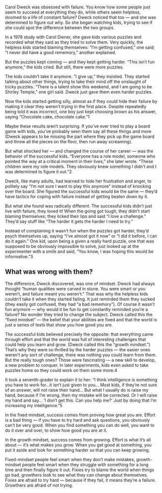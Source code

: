 Carol Dweck was obsessed with failure. You know how some people just seem to succeed at everything they do, while others seem helpless, doomed to a life of constant failure? Dweck noticed that too — and she was determined to figure out why. So she began watching kids, trying to see if she could spot the difference between the two groups.

In a 1978 study with Carol Diener, she gave kids various puzzles and recorded what they said as they tried to solve them. Very quickly, the helpless kids started blaming themselves: “I’m getting confused,” one said; “I never did have a good rememory,” another explained.

But the puzzles kept coming — and they kept getting harder. “This isn’t fun anymore,” the kids cried. But still, there were more puzzles.

The kids couldn’t take it anymore. “I give up,” they insisted. They started talking about other things, trying to take their mind off the onslaught of tricky puzzles. “There is a talent show this weekend, and I am going to be Shirley Temple,” one girl said. Dweck just gave them even harder puzzles.

Now the kids started getting silly, almost as if they could hide their failure by making it clear they weren’t trying in the first place. Despite repeatedly being told it was incorrect, one boy just kept choosing brown as his answer, saying “Chocolate cake, chocolate cake.”1

Maybe these results aren’t surprising. If you’ve ever tried to play a board game with kids, you’ve probably seen them say all these things and more (Dweck appears to be missing the part where they pick up the game board and throw all the pieces on the floor, then run away screaming).

But what shocked her — and changed the course of her career — was the behavior of the successful kids. “Everyone has a role model, someone who pointed the way at a critical moment in their lives,” she later wrote. “These children were my role models. They obviously knew something I didn’t and I was determined to figure it out.”2

Dweck, like many adults, had learned to hide her frustration and anger, to politely say “I’m not sure I want to play this anymore” instead of knocking over the board. She figured the successful kids would be the same — they’d have tactics for coping with failure instead of getting beaten down by it.

But what she found was radically different. The successful kids didn’t just live with failure, they loved it! When the going got tough, they didn’t start blaming themselves; they licked their lips and said “I love a challenge.” They’d say stuff like “The harder it gets the harder I need to try.”

Instead of complaining it wasn’t fun when the puzzles got harder, they’d psych themselves up, saying “I’ve almost got it now” or “I did it before, I can do it again.” One kid, upon being a given a really hard puzzle, one that was supposed to be obviously impossible to solve, just looked up at the experimenter with a smile and said, “You know, I was hoping this would be informative.”3

## What was wrong with them?

The difference, Dweck discovered, was one of mindset. Dweck had always thought “human qualities were carved in stone. You were smart or you weren’t, and failure meant you weren’t.” That was why the helpless kids couldn’t take it when they started failing. It just reminded them they sucked (they easily got confused, they had “a bad rememory”). Of course it wasn’t fun anymore — why would it be fun to get constantly reminded you’re a failure? No wonder they tried to change the subject. Dweck called this the “fixed mindset” — the belief that your abilities are fixed and that the world is just a series of tests that show you how good you are.

The successful kids believed precisely the opposite: that everything came through effort and that the world was full of interesting challenges that could help you learn and grow. (Dweck called this the “growth mindset.”) That’s why they were so thrilled by the harder puzzles — the easier ones weren’t any sort of challenge, there was nothing you could learn from them. But the really tough ones? Those were fascinating — a new skill to develop, a new problem to conquer. In later experiments, kids even asked to take puzzles home so they could work on them some more.4

It took a seventh-grader to explain it to her: “I think intelligence is something you have to work for…it isn’t just given to you… Most kids, if they’re not sure of an answer, will not raise their hand… But what I usually do is raise my hand, because if I’m wrong, then my mistake will be corrected. Or I will raise my hand and say… ‘I don’t get this. Can you help me?’ Just by doing that I’m increasing my intelligence.”5

In the fixed mindset, success comes from proving how great you are. Effort is a bad thing — if you have to try hard and ask questions, you obviously can’t be very good. When you find something you can do well, you want to do it over and over, to show how good you are at it.

In the growth mindset, success comes from growing. Effort is what it’s all about — it’s what makes you grow. When you get good at something, you put it aside and look for something harder so that you can keep growing.

Fixed-mindset people feel smart when they don’t make mistakes, growth-mindset people feel smart when they struggle with something for a long time and then finally figure it out. Fixies try to blame the world when things go bad, growthers look to see what they can change about themselves. Fixies are afraid to try hard — because if they fail, it means they’re a failure. Growthers are afraid of not trying.
